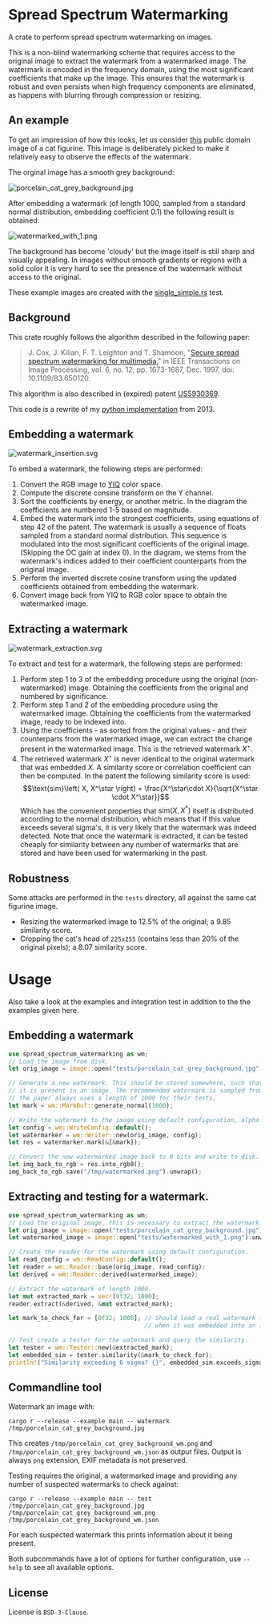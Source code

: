 # Spread Spectrum Watermarking

A crate to perform spread spectrum watermarking on images.

This is a non-blind watermarking scheme that requires access to the original image to extract the watermark from a watermarked image.
The watermark is encoded in the frequency domain, using the most significant coefficients that make up the image. This ensures that the watermark is robust and even persists when high frequency components are eliminated, as happens with blurring through compression or resizing.

## An example

To get an impression of how this looks, let us consider [this](https://commons.wikimedia.org/wiki/File:Japan,_Edo_Period_-_Sleeping_Cat-_Ko_Imari_Type_-_1964.255_-_Cleveland_Museum_of_Art.tif) public domain image of a cat figurine. This image is deliberately picked to make it relatively easy to observe the effects of the watermark.

The orginal image has a smooth grey background:

![porcelain_cat_grey_background.jpg](./tests/porcelain_cat_grey_background.jpg)

After embedding a watermark (of length 1000, sampled from a standard normal distribution, embedding coefficient 0.1) the following result is obtained:

![watermarked_with_1.png](./tests/watermarked_with_1.png)

The background has become 'cloudy' but the image itself is still sharp and visually appealing. In images without smooth gradients or regions with a solid color it is very hard to see the presence of the watermark without access to the original.

These example images are created with the [single_simple.rs](tests/single_simple.rs) test.


## Background

This crate roughly follows the algorithm described in the following paper:
> J. Cox, J. Kilian, F. T. Leighton and T. Shamoon,
> "[Secure spread spectrum watermarking for multimedia,](https://ieeexplore.ieee.org/document/650120/)"
> in IEEE Transactions on Image Processing, vol. 6, no. 12, pp. 1673-1687, Dec. 1997,
> doi: 10.1109/83.650120.

This algorithm is also described in (expired) patent [US5930369](https://patents.google.com/patent/US5930369).

This code is a rewrite of my [python implementation](https://github.com/iwanders/spread_spectrum_watermarking/tree/legacy_python_implementation) from 2013.

## Embedding a watermark


![watermark_insertion.svg](./doc/watermark_insertion.svg)

To embed a watermark, the following steps are performed:

1. Convert the RGB image to [YIQ](https://en.wikipedia.org/wiki/YIQ) color space.
2. Compute the discrete consine transform on the Y channel.
3. Sort the coefficients by energy, or another metric. In the diagram the coefficients are numbered 1-5 based on magnitude.
4. Embed the watermark into the strongest coefficients, using equations of step 42 of the patent. The watermark is usually a sequence of floats sampled from a standard normal distribution. This sequence is modulated into the most significant coefficients of the original image. (Skipping the DC gain at index 0). In the diagram, we stems from the watermark's indices added to their coefficient counterparts from the original image.
5. Perform the inverted discrete cosine transform using the updated coefficients obtained from embedding the watermark.
6. Convert image back from YIQ to RGB color space to obtain the watermarked image.


## Extracting a watermark
![watermark_extraction.svg](./doc/watermark_extraction.svg)

To extract and test for a watermark, the following steps are performed:
1. Perform step 1 to 3 of the embedding procedure using the original (non-watermarked) image. Obtaining the coefficients from the original and numbered by significance.
2. Perform step 1 and 2 of the embedding procedure using the watermarked image. Obtaining the coefficients from the watermarked image, ready to be indexed into.
3. Using the coefficients - as sorted from the original values - and their counterparts from the watermarked image, we can extract the change present in the watermarked image. This is the retrieved watermark $X^\star$.
4. The retrieved watermark $X^\star$ is never identical to the original watermark that was embedded $X$. A similarity score or correlation coefficient can then be computed. In the patent the following similarity score is used:
$$\text{sim}\left( X, X^\star \right) = \frac{X^\star\cdot X}{\sqrt{X^\star \cdot X^\star}}$$
Which has the convenient properties that $\text{sim}\left(X, X^*\right)$ itself is distributed according to the normal distribution, which means that if this value exceeds several sigma's, it is very likely that the watermark was indeed detected.
Note that once the watermark is extracted, it can be tested cheaply for similarity between any number of watermarks that are stored and have been used for watermarking in the past.

## Robustness
Some attacks are performed in the `tests` directory, all against the same cat figurine image.

- Resizing the watermarked image to 12.5% of the original; a 9.85 similarity score.
- Cropping the cat's head of `225x255` (contains less than 20% of the original pixels); a 8.07 similarity score.

# Usage
Also take a look at the examples and integration test in addition to the the examples given here.

## Embedding a watermark
```rust
use spread_spectrum_watermarking as wm;
// Load the image from disk.
let orig_image = image::open("tests/porcelain_cat_grey_background.jpg").unwrap();

// Generate a new watermark. This should be stored somewhere, such that you can check whether
// it is present in an image. The recommended watermark is sampled from a normal distribution,
// the paper always uses a length of 1000 for their tests.
let mark = wm::MarkBuf::generate_normal(1000);

// Write the watermark to the image using default configuration, alpha = 0.1.
let config = wm::WriteConfig::default();
let watermarker = wm::Writer::new(orig_image, config);
let res = watermarker.mark(&[&mark]);

// Convert the now watermarked image back to 8 bits and write to disk.
let img_back_to_rgb = res.into_rgb8();
img_back_to_rgb.save("/tmp/watermarked.png").unwrap();
```

## Extracting and testing for a watermark.
```rust
use spread_spectrum_watermarking as wm;
// Load the original image, this is necessary to extract the watermark.
let orig_image = image::open("tests/porcelain_cat_grey_background.jpg").unwrap();
let watermarked_image = image::open("tests/watermarked_with_1.png").unwrap();

// Create the reader for the watermark using default configuration.
let read_config = wm::ReadConfig::default();
let reader = wm::Reader::base(orig_image, read_config);
let derived = wm::Reader::derived(watermarked_image);

// Extract the watermark of length 1000.
let mut extracted_mark = vec![0f32; 1000];
reader.extract(&derived, &mut extracted_mark);

let mark_to_check_for = [0f32; 1000]; // Should load a real watermark from a database, stored
                                      // when it was embedded into an image.

// Test create a tester for the watermark and query the similarity.
let tester = wm::Tester::new(&extracted_mark);
let embedded_sim = tester.similarity(&mark_to_check_for);
println!("Similarity exceeding 6 sigma? {}", embedded_sim.exceeds_sigma(6.0));
```

## Commandline tool

Watermark an image with:
```
cargo r --release --example main -- watermark /tmp/porcelain_cat_grey_background.jpg
```
This creates `/tmp/porcelain_cat_grey_background_wm.png` and `/tmp/porcelain_cat_grey_background_wm.json` as output files. Output is always `png` extension, EXIF metadata is not preserved.

Testing requires the original, a watermarked image and providing any number of suspected watermarks to check against:

```
cargo r --release --example main -- test /tmp/porcelain_cat_grey_background.jpg /tmp/porcelain_cat_grey_background_wm.png  /tmp/porcelain_cat_grey_background_wm.json
```
For each suspected watermark this prints information about it being present.

Both subcommands have a lot of options for further configuration, use `--help` to see all available options.

## License
License is `BSD-3-Clause`.
